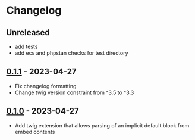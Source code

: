 # Changelog

## Unreleased

- add tests
- add ecs and phpstan checks for test directory

## [0.1.1] - 2023-04-27

- Fix changelog formatting
- Change twig version constraint from ^3.5 to ^3.3

## [0.1.0] - 2023-04-27

- Add twig extension that allows parsing of an implicit default block from embed contents

[0.1.1]: (https://github.com/acalvino4/twig-embed-implicit-default/releases/tag/0.1.1)
[0.1.0]: (https://github.com/acalvino4/twig-embed-implicit-default/releases/tag/0.1.0)
